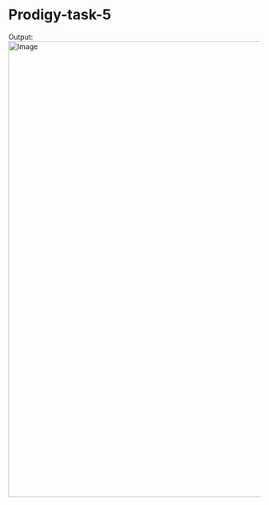 # Prodigy-task-5
Output:
<img width="1915" height="910" alt="Image" src="https://github.com/user-attachments/assets/06de4f0f-18cf-4beb-ac5d-280cfe78422f" />
